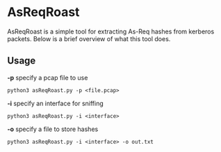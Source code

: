# AsReqRoast

AsReqRoast is a simple tool for extracting As-Req hashes from kerberos packets. Below is a brief overview of what this tool does.




## Usage

**-p** specify a pcap file to use
```
python3 asReqRoast.py -p <file.pcap>
```

  
__-i__ specify an interface for sniffing

```
python3 asReqRoast.py -i <interface>
```

__-o__ specify a file to store hashes

```
python3 asReqRoast.py -i <interface> -o out.txt
```
